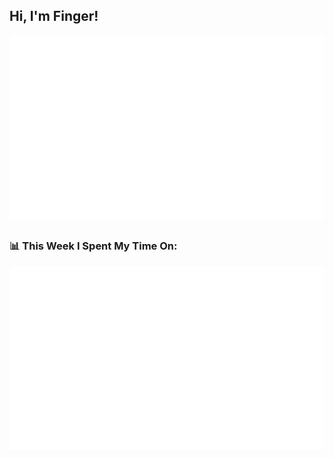 <h2> Hi, I'm Finger!</h2>

<img align="right" src="https://raw.githubusercontent.com/spianmo/github-stats/master/generated/overview.svg#gh-light-mode-only">

<!-- <img align="right" height="160em" src="https://github-readme-stats-eight-theta.vercel.app/api/top-langs/?username=spianmo&layout=compact&langs_count=8&theme=algolia"/>	 -->
	
```go
package main

type Me struct {
	Name   string
	Job    string
	Code   string
	Skills string
}

func main() {
	me := &Me{
		Name:   "Finger",
		Job:    "Client-side Engineer",
		Code:   "Java, Kotlin, C#, Rust and C++ and Others",
		Skills: "Android, Security, Cross-platform client, NLP, CV, ASR ^o^",
	}
	_ = me
}
```


<h3>📊 This Week I Spent My Time On:</h3>
<img align='right' src="https://raw.githubusercontent.com/spianmo/github-stats/master/generated/languages.svg#gh-light-mode-only">

<!--START_SECTION:waka-->

```txt
Kotlin                 23 hrs 21 mins  ██████████████████░░░░░░░   72.43 %
XML                    2 hrs 44 mins   ██░░░░░░░░░░░░░░░░░░░░░░░   08.49 %
Java                   1 hr 37 mins    █▒░░░░░░░░░░░░░░░░░░░░░░░   05.06 %
TOML                   56 mins         ▓░░░░░░░░░░░░░░░░░░░░░░░░   02.93 %
Gradle                 48 mins         ▓░░░░░░░░░░░░░░░░░░░░░░░░   02.50 %
```

<!--END_SECTION:waka-->
